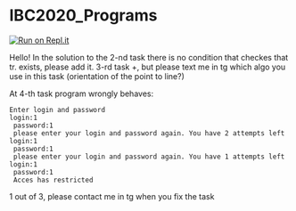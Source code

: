 # IBC2020_Programs
[![Run on Repl.it](https://repl.it/badge/github/V-Roman-V/IBC2020_Programs)](https://repl.it/github/V-Roman-V/IBC2020_Programs)


Hello!
In the solution to the 2-nd task there is no condition that checkes that tr. exists, please add it. 
3-rd task +, but please text me in tg which algo you use in this task (orientation of the point to line?)

At 4-th task program wrongly behaves:
```
Enter login and password
login:1
 password:1
 please enter your login and password again. You have 2 attempts left
login:1
 password:1
 please enter your login and password again. You have 1 attempts left
login:1
 password:1
 Acces has restricted
```

1 out of 3, please contact me in tg when you fix the task
